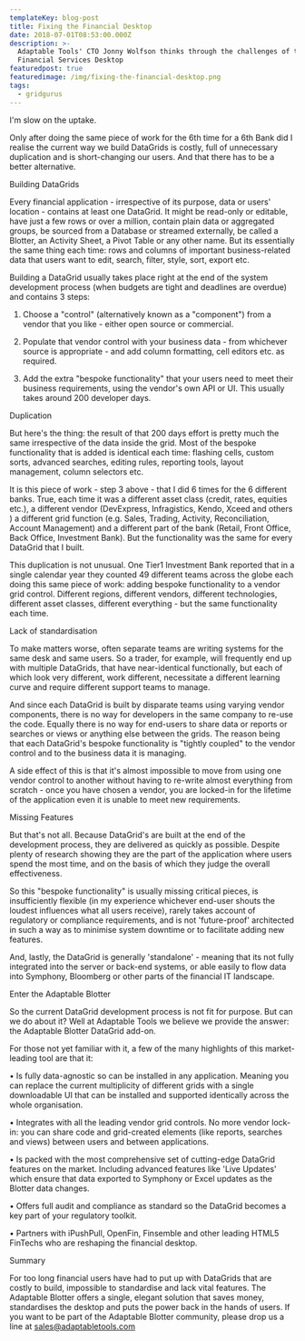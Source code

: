 ```yaml
---
templateKey: blog-post
title: Fixing the Financial Desktop
date: 2018-07-01T08:53:00.000Z
description: >-
  Adaptable Tools' CTO Jonny Wolfson thinks through the challenges of the
  Financial Services Desktop
featuredpost: true
featuredimage: /img/fixing-the-financial-desktop.png
tags:
  - gridgurus
---
```

I'm slow on the uptake.

Only after doing the same piece of work for the 6th time for a 6th Bank did I realise the current way we build DataGrids is costly, full of unnecessary duplication and is short-changing our users. And that there has to be a better alternative.

Building DataGrids

Every financial application - irrespective of its purpose, data or users' location - contains at least one DataGrid. It might be read-only or editable, have just a few rows or over a million, contain plain data or aggregated groups, be sourced from a Database or streamed externally, be called a Blotter, an Activity Sheet, a Pivot Table or any other name. But its essentially the same thing each time: rows and columns of important business-related data that users want to edit, search, filter, style, sort, export etc.

Building a DataGrid usually takes place right at the end of the system development process (when budgets are tight and deadlines are overdue) and contains 3 steps:

1.	Choose a "control" (alternatively known as a "component") from a vendor that you like - either open source or commercial.

2.	Populate that vendor control with your business data - from whichever source is appropriate - and add column formatting, cell editors etc. as required.

3.	Add the extra "bespoke functionality" that your users need to meet their business requirements, using the vendor's own API or UI. This usually takes around 200 developer days.

Duplication

But here's the thing: the result of that 200 days effort is pretty much the same irrespective of the data inside the grid. Most of the bespoke functionality that is added is identical each time: flashing cells, custom sorts, advanced searches, editing rules, reporting tools, layout management, column selectors etc.

It is this piece of work - step 3 above - that I did 6 times for the 6 different banks. True, each time it was a different asset class (credit, rates, equities etc.), a different vendor (DevExpress, Infragistics, Kendo, Xceed and others ) a different grid function (e.g. Sales, Trading, Activity, Reconciliation, Account Management) and a different part of the bank (Retail, Front Office, Back Office, Investment Bank). But the functionality was the same for every DataGrid that I built.

This duplication is not unusual. One Tier1 Investment Bank reported that in a single calendar year they counted 49 different teams across the globe each doing this same piece of work: adding bespoke functionality to a vendor grid control. Different regions, different vendors, different technologies, different asset classes, different everything - but the same functionality each time.

Lack of standardisation

To make matters worse, often separate teams are writing systems for the same desk and same users. So a trader, for example, will frequently end up with multiple DataGrids, that have near-identical functionally, but each of which look very different, work different, necessitate a different learning curve and require different support teams to manage.

And since each DataGrid is built by disparate teams using varying vendor components, there is no way for developers in the same company to re-use the code. Equally there is no way for end-users to share data or reports or searches or views or anything else between the grids. The reason being that each DataGrid's bespoke functionality is "tightly coupled" to the vendor control and to the business data it is managing.

A side effect of this is that it's almost impossible to move from using one vendor control to another without having to re-write almost everything from scratch - once you have chosen a vendor, you are locked-in for the lifetime of the application even it is unable to meet new requirements.

Missing Features

But that's not all. Because DataGrid's are built at the end of the development process, they are delivered as quickly as possible. Despite plenty of research showing they are the part of the application where users spend the most time, and on the basis of which they judge the overall effectiveness.

So this "bespoke functionality" is usually missing critical pieces, is insufficiently flexible (in my experience whichever end-user shouts the loudest influences what all users receive), rarely takes account of regulatory or compliance requirements, and is not 'future-proof' architected in such a way as to minimise system downtime or to facilitate adding new features.

And, lastly, the DataGrid is generally 'standalone' - meaning that its not fully integrated into the server or back-end systems, or able easily to flow data into Symphony, Bloomberg or other parts of the financial IT landscape.

Enter the Adaptable Blotter

So the current DataGrid development process is not fit for purpose. But can we do about it? Well at Adaptable Tools we believe we provide the answer: the Adaptable Blotter DataGrid add-on.

For those not yet familiar with it, a few of the many highlights of this market-leading tool are that it:

•	Is fully data-agnostic so can be installed in any application. Meaning you can replace the current multiplicity of different grids with a single downloadable UI that can be installed and supported identically across the whole organisation.

•	Integrates with all the leading vendor grid controls. No more vendor lock-in: you can share code and grid-created elements (like reports, searches and views) between users and between applications.

•	Is packed with the most comprehensive set of cutting-edge DataGrid features on the market. Including advanced features like 'Live Updates' which ensure that data exported to Symphony or Excel updates as the Blotter data changes.

•	Offers full audit and compliance as standard so the DataGrid becomes a key part of your regulatory toolkit.

•	Partners with iPushPull, OpenFin, Finsemble and other leading HTML5 FinTechs who are reshaping the financial desktop.

Summary

For too long financial users have had to put up with DataGrids that are costly to build, impossible to standardise and lack vital features. The Adaptable Blotter offers a single, elegant solution that saves money, standardises the desktop and puts the power back in the hands of users.If you want to be part of the Adaptable Blotter community, please drop us a line at sales@adaptabletools.com
